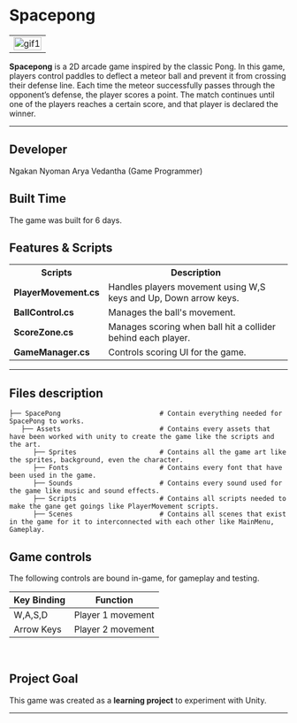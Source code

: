 # Spacepong 

<table>
  <tr>
    <td align="left" width="100%">
      <img width="100%" alt="gif1" src="https://media.giphy.com/media/wtaRkBEnx9PSnKh1vi/giphy.gif">
    </td>
    <!-- <td align="right" width="50%">
      <img width="100%" alt="gif2" src="https://github.com/user-attachments/assets/f96b78ce-3f23-4b2e-a17f-c7c1581d5cf5">
    </td> -->
  </tr>
</table>

**Spacepong** is a 2D arcade game inspired by the classic Pong. In this game, players control paddles to deflect a meteor ball and prevent it from crossing their defense line. Each time the meteor successfully passes through the opponent’s defense, the player scores a point. The match continues until one of the players reaches a certain score, and that player is declared the winner.

---

## Developer
Ngakan Nyoman Arya Vedantha (Game Programmer)
<br>

## Built Time
The game was built for 6 days.
<br>

## Features & Scripts 

<table>
  <tr>
    <th>Scripts</th>
    <th>Description</th>
  </tr>
  <tr>
    <td><b>PlayerMovement.cs</b></td>
    <td>Handles players movement using W,S keys and Up, Down arrow keys.</td>
  </tr>
  <tr>
    <td><b>BallControl.cs</b></td>
    <td>Manages the ball's movement.</td>
  </tr>
  <tr>
    <td><b>ScoreZone.cs</b></td>
    <td>Manages scoring when ball hit a collider behind each player.</td>
  </tr>
  <tr>
    <td><b>GameManager.cs</b></td>
    <td>Controls scoring UI for the game.</td>
  </tr>
</table>

---

## Files description

```
├── SpacePong                         # Contain everything needed for SpacePong to works.
   ├── Assets                         # Contains every assets that have been worked with unity to create the game like the scripts and the art.
      ├── Sprites                     # Contains all the game art like the sprites, background, even the character.
      ├── Fonts                       # Contains every font that have been used in the game.
      ├── Sounds                      # Contains every sound used for the game like music and sound effects.
      ├── Scripts                     # Contains all scripts needed to make the gane get goings like PlayerMovement scripts.
      ├── Scenes                      # Contains all scenes that exist in the game for it to interconnected with each other like MainMenu, Gameplay.
```

## Game controls

The following controls are bound in-game, for gameplay and testing.

| Key Binding       | Function          |
| ----------------- | ----------------- |
| W,A,S,D           | Player 1 movement |
| Arrow Keys           | Player 2 movement |

<br>

## Project Goal

This game was created as a **learning project** to experiment with Unity.

---
